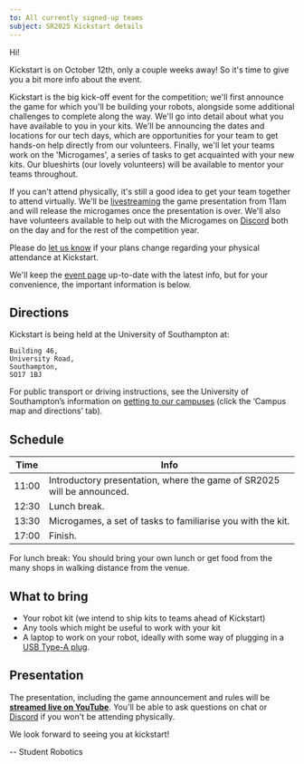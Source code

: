 ```yaml
---
to: All currently signed-up teams
subject: SR2025 Kickstart details
---
```


Hi!

Kickstart is on October 12th, only a couple weeks away! So it's time to give you a bit more info about the event.

Kickstart is the big kick-off event for the competition; we'll first announce the game for which you'll be building your robots, alongside some additional challenges to complete along the way. We'll go into detail about what you have available to you in your kits. We'll be announcing the dates and locations for our tech days, which are opportunities for your team to get hands-on help directly from our volunteers. Finally, we'll let your teams work on the 'Microgames', a series of tasks to get acquainted with your new kits. Our blueshirts (our lovely volunteers) will be available to mentor your teams throughout.

If you can't attend physically, it's still a good idea to get your team together to attend virtually. We'll be [livestreaming][livestream] the game presentation from 11am and will release the microgames once the presentation is over. We'll also have volunteers available to help out with the Microgames on [Discord][discord] both on the day and for the rest of the competition year.

Please do [let us know][teams-contact] if your plans change regarding your physical attendance at Kickstart.

We'll keep the [event page](https://studentrobotics.org/events/sr2025/kickstart/) up-to-date with the latest info, but for your convenience, the important information is below.

## Directions

Kickstart is being held at the University of Southampton at:

    Building 46,
    University Road,
    Southampton,
    SO17 1BJ

For public transport or driving instructions, see the University of Southampton’s information on [getting to our campuses](https://www.southampton.ac.uk/student-life/campuses/highfield) (click the ‘Campus map and directions’ tab).

## Schedule

| Time  | Info |
|-------|------|
| 11:00 | Introductory presentation, where the game of SR2025 will be announced. |
| 12:30 | Lunch break. |
| 13:30 | Microgames, a set of tasks to familiarise you with the kit. |
| 17:00 | Finish. |

For lunch break: You should bring your own lunch or get food from the many shops in walking distance from the venue.

## What to bring

* Your robot kit (we intend to ship kits to teams ahead of Kickstart)
* Any tools which might be useful to work with your kit
* A laptop to work on your robot, ideally with some way of plugging in a [USB Type-A plug](https://www.viewsonic.com/library/tech/usb-c-usb-b-and-usb-a-whats-the-difference/#USB_The_Basics).

## Presentation

The presentation, including the game announcement and rules will be **[streamed live on YouTube][livestream]**. You'll be able to ask questions on chat or [Discord][discord] if you won't be attending physically.

We look forward to seeing you at kickstart!

-- Student Robotics

[teams-contact]: mailto:teams@studentrobotics.org
[discord]: https://studentrobotics.org/docs/tutorials/discord
[livestream]: https://www.youtube.com/watch?v=waO2NASj1zs
